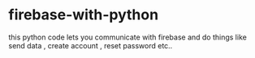 # firebase-with-python
this python code lets you communicate with firebase and do things like send data , create account , reset password etc..
